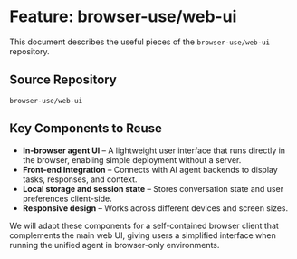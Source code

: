 # Feature: browser-use/web-ui

This document describes the useful pieces of the `browser-use/web-ui` repository.

## Source Repository
`browser-use/web-ui`

## Key Components to Reuse

- **In-browser agent UI** – A lightweight user interface that runs directly in the browser, enabling simple deployment without a server.
- **Front-end integration** – Connects with AI agent backends to display tasks, responses, and context.
- **Local storage and session state** – Stores conversation state and user preferences client-side.
- **Responsive design** – Works across different devices and screen sizes.

We will adapt these components for a self-contained browser client that complements the main web UI, giving users a simplified interface when running the unified agent in browser-only environments.
